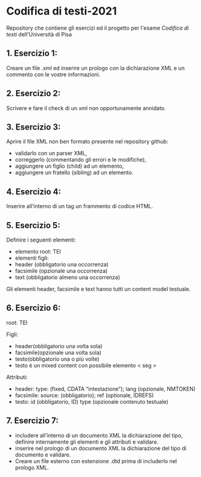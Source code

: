 # Codifica di testi-2021
Repository che contiene gli esercizi ed il progetto per l'esame _Codifica di testi_ dell'Università di Pisa

## 1. Esercizio 1:
Creare un file .xml ed inserire un prologo con la dichiarazione XML e un commento con le vostre informazioni.

## 2. Esercizio 2:
Scrivere e fare il check di un xml non opportunamente annidato.

## 3. Esercizio 3:
Aprire il file XML non ben formato presente nel repository github:
* validarlo con un parser XML,
* correggerlo (commentando gli errori e le modifiche),
* aggiungere un figlio (child) ad un elemento,
* aggiungere un fratello (sibling) ad un elemento.

## 4. Esercizio 4:
Inserire all’interno di un tag un frammento di codice HTML.

## 5. Esercizio 5:
Definire i seguenti elementi:
* elemento root: TEI
* elementi figli:
* header (obbligatorio una occorrenza)
* facsimile (opzionale una occorrenza)
* text (obbligatorio almeno una occorrenza)

Gli elementi header, facsimile e text hanno tutti un content model testuale.

## 6. Esercizio 6:
root: TEI

Figli:  

* header(obbligatorio una volta sola)
* facsimile(opzionale una volta sola)
* testo(obbligatorio una o più volte)
* testo è un mixed content con possibile elemento < seg >

 Attributi:  
  
* header: type: (fixed, CDATA “intestazione”); lang (opzionale, NMTOKEN)
* facsimile: source: (obbligatorio); ref (optionale, IDREFS)
* testo: id (obbligatorio, ID) type (opzionale contenuto testuale)

## 7. Esercizio 7:
* includere all’interno di un documento XML la dichiarazione del tipo, definire internamente gli elementi e gli attributi e validare.
* inserire nel prologo di un documento XML la dichiarazione del tipo di documento e validare.
* Creare un file esterno con estensione .dtd prima di includerlo nel prologo XML.
